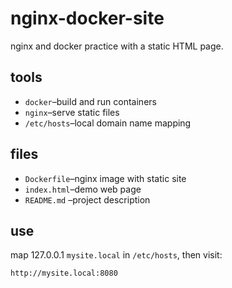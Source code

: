 # nginx-docker-site

nginx and docker practice with a static HTML page.

## tools

- `docker`–build and run containers
- `nginx`–serve static files
- `/etc/hosts`–local domain name mapping

## files

- `Dockerfile`–nginx image with static site
- `index.html`–demo web page
- `README.md` –project description

## use

map 127.0.0.1 `mysite.local` in `/etc/hosts`, then visit:

```
http://mysite.local:8080
```

